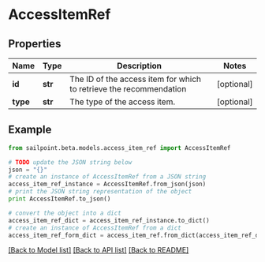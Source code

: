 # AccessItemRef


## Properties

Name | Type | Description | Notes
------------ | ------------- | ------------- | -------------
**id** | **str** | The ID of the access item for which to retrieve the recommendation | [optional] 
**type** | **str** | The type of the access item. | [optional] 

## Example

```python
from sailpoint.beta.models.access_item_ref import AccessItemRef

# TODO update the JSON string below
json = "{}"
# create an instance of AccessItemRef from a JSON string
access_item_ref_instance = AccessItemRef.from_json(json)
# print the JSON string representation of the object
print AccessItemRef.to_json()

# convert the object into a dict
access_item_ref_dict = access_item_ref_instance.to_dict()
# create an instance of AccessItemRef from a dict
access_item_ref_form_dict = access_item_ref.from_dict(access_item_ref_dict)
```
[[Back to Model list]](../README.md#documentation-for-models) [[Back to API list]](../README.md#documentation-for-api-endpoints) [[Back to README]](../README.md)


